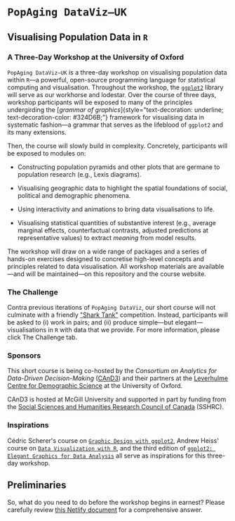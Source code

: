 # `PopAging DataViz—UK`

## Visualising Population Data in `R`

### A Three-Day Workshop at the University of Oxford

`PopAging DataViz—UK` is a three-day workshop on visualising population data within `R`—a powerful, open-source programming language for statistical computing and visualisation. Throughout the workshop, the [`ggplot2`](https://ggplot2.tidyverse.org/) library will serve as our workhorse and lodestar. Over the course of three days, workshop participants will be exposed to many of the principles undergirding the [*grammar of graphics*]{style="text-decoration: underline; text-decoration-color: #324D6B;"} framework for visualising data in systematic fashion—a grammar that serves as the lifeblood of `ggplot2` and its many extensions.

Then, the course will slowly build in complexity. Concretely, participants will be exposed to modules on:

-   Constructing population pyramids and other plots that are germane to population research (e.g., Lexis diagrams).

-   Visualising geographic data to highlight the spatial foundations of social, political and demographic phenomena.

-   Using interactivity and animations to bring data visualisations to life.

-   Visualising statistical quantities of substantive interest (e.g., average marginal effects, counterfactual contrasts, adjusted predictions at representative values) to extract *meaning* from model results.

The workshop will draw on a wide range of packages and a series of hands-on exercises designed to concretise high-level concepts and principles related to data visualisation. All workshop materials are available—and will be maintained—on this repository and the course website.

### The Challenge

Contra previous iterations of `PopAging DataViz`, our short course will not culminate with a friendly ["Shark Tank"](https://popagingdataviz.com/shark_tank.html) competition. Instead, participants will be asked to (i) work in pairs; and (ii) produce simple—but elegant—visualisations in `R` with data that we provide. For more information, please click The Challenge tab.

### Sponsors

This short course is being co-hosted by the *Consortium on Analytics for Data-Driven Decision-Making* ([CAnD3](https://www.mcgill.ca/cand3/)) and their partners at the [Leverhulme Centre for Demographic Science](https://www.demography.ox.ac.uk/) at the University of Oxford.

CAnD3 is hosted at McGill University and supported in part by funding from the [Social Sciences and Humanities Research Council of Canada](https://www.sshrc-crsh.gc.ca/home-accueil-eng.aspx) (SSHRC).

### Inspirations

Cédric Scherer's course on [`Graphic Design with ggplot2`](https://rstudio-conf-2022.github.io/ggplot2-graphic-design/), Andrew Heiss' course on [`Data Visualization with R`](https://datavizf24.classes.andrewheiss.com/), and the third edition of [`ggplot2: Elegant Graphics for Data Analysis`](https://ggplot2-book.org/) all serve as inspirations for this three-day workshop.

## Preliminaries

So, what do you need to do before the workshop begins in earnest? Please carefully review [this Netlify document](https://cand3-uk-preworkshop.netlify.app/) for a comprehensive answer.
